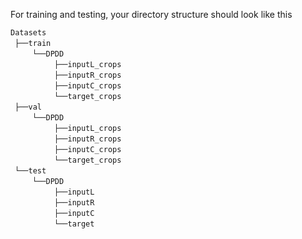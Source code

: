 For training and testing, your directory structure should look like this
  
 `Datasets` <br/>
 `├──train`  <br/>
     `└──DPDD`   <br/>
          `├──inputL_crops`   <br/>
          `├──inputR_crops`   <br/>
          `├──inputC_crops`   <br/>
          `└──target_crops`   <br/>
 `├──val`  <br/>
     `└──DPDD`   <br/>
          `├──inputL_crops`   <br/>
          `├──inputR_crops`   <br/>
          `├──inputC_crops`   <br/>
          `└──target_crops`   <br/>
 `└──test`  <br/>
     `└──DPDD`   <br/>
          `├──inputL`   <br/>
          `├──inputR`   <br/>
          `├──inputC`   <br/>
          `└──target`
          